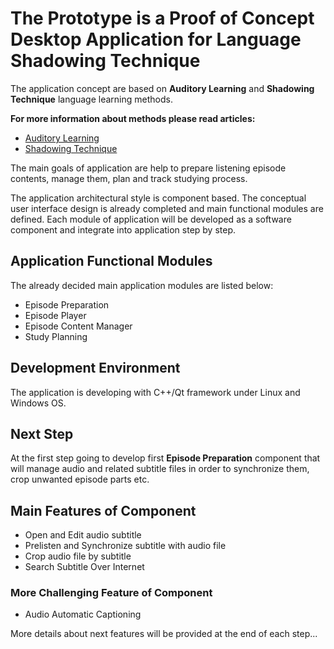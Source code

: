 # The Prototype is a Proof of Concept Desktop Application for Language Shadowing Technique

The application concept are based on **Auditory Learning** and **Shadowing Technique** language learning methods. 

**For more information about methods please read articles:**
* [Auditory Learning](https://en.wikipedia.org/wiki/Auditory_learning)
* [Shadowing Technique](https://en.wikipedia.org/wiki/Speech_shadowing)


The main goals of application are help to prepare listening episode contents, manage them, plan and track studying process.   

The application architectural style is component based. The conceptual user interface design is already completed and main functional modules are defined. Each module of application will be developed  as a software component and integrate into application step by step.  

## Application Functional Modules
The already decided main application modules are listed below:
* Episode Preparation 
* Episode Player 
* Episode Content Manager
* Study Planning

## Development Environment
The application is developing with C++/Qt framework under Linux and Windows OS. 

## Next Step
At the first step going to develop first **Episode Preparation** component that will manage audio and related subtitle files in order to synchronize them, crop unwanted episode parts etc.  

## Main Features of Component
* Open and Edit audio subtitle
* Prelisten and Synchronize subtitle with audio file
* Crop audio file by subtitle
* Search Subtitle Over Internet

### More Challenging Feature of Component
* Audio Automatic Captioning 

More details about next features will be provided at the end of each step...



